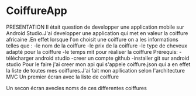 # CoiffureApp
PRESENTATION
Il était question de developper une application mobile sur Android Studio.J'ai developper une application qui met en valeur la coiffure africaine .En effet lorsque l'on choisit une coiffure on a les informations telles que :
   -le nom de la coiffure 
   -le prix de la coiffure
   -le type de cheveux adapté pour la coiffure
   -le temps mit pour réaliser la coiffure
 Prérequis:
   -télécharger android studio
    -creer un compte github
    -installer git sur android studio
 Pour le faire j'ai creer mon api qui s'appele coiffure.json qui a en effet la liste de toutes mes coiffures.J'ai fait mon apllication selon l'architecture MVC
 Un premier écran avec la liste de coiffure 
 
 Un secon écran avecles noms de ces differentes coiffures
 
 
